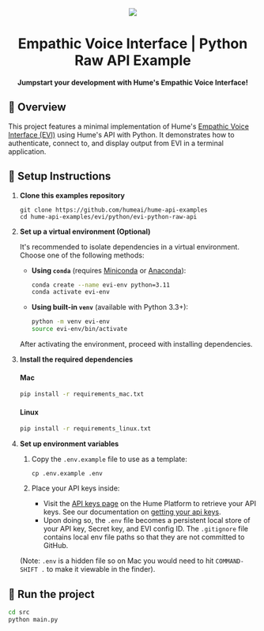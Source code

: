 <div align="center">
  <img src="https://storage.googleapis.com/hume-public-logos/hume/hume-banner.png">
  <h1>Empathic Voice Interface | Python Raw API Example</h1>
  <p>
    <strong>Jumpstart your development with Hume's Empathic Voice Interface!</strong>
  </p>
</div>

## 🚀 Overview

This project features a minimal implementation of Hume's [Empathic Voice Interface (EVI)](https://dev.hume.ai/docs/empathic-voice-interface-evi/overview) using Hume's API with Python. It demonstrates how to authenticate, connect to, and display output from EVI in a terminal application.

## 🔧 Setup Instructions

1. **Clone this examples repository**

    ```shell
    git clone https://github.com/humeai/hume-api-examples
    cd hume-api-examples/evi/python/evi-python-raw-api
    ```

2. **Set up a virtual environment (Optional)**
   
    It's recommended to isolate dependencies in a virtual environment. Choose one of the following methods:
   
    - **Using `conda`** (requires [Miniconda](https://docs.anaconda.com/miniconda/) or [Anaconda](https://www.anaconda.com/)):

        ```bash
        conda create --name evi-env python=3.11
        conda activate evi-env
        ```

    - **Using built-in `venv`** (available with Python 3.3+):

        ```bash
        python -m venv evi-env
        source evi-env/bin/activate
        ```

   After activating the environment, proceed with installing dependencies.
  
3. **Install the required dependencies**

    #### Mac

    ```bash
    pip install -r requirements_mac.txt
    ```

    #### Linux

    ```bash
    pip install -r requirements_linux.txt
    ```

4. **Set up environment variables**

    1. Copy the `.env.example` file to use as a template:

        ```shell
        cp .env.example .env
        ```

    2. Place your API keys inside:

        -  Visit the [API keys page](https://platform.hume.ai/settings/keys) on the Hume Platform to retrieve your API keys. See our documentation on [getting your api keys](https://dev.hume.ai/docs/introduction/api-key).
        - Upon doing so, the `.env` file becomes a persistent local store of your API key, Secret key, and EVI config ID. The `.gitignore` file contains local env file paths so that they are not committed to GitHub.

    (Note: `.env` is a hidden file so on Mac you would need to hit `COMMAND-SHIFT .` to make it viewable in the finder).

## 💬 Run the project

```bash
cd src
python main.py
```
